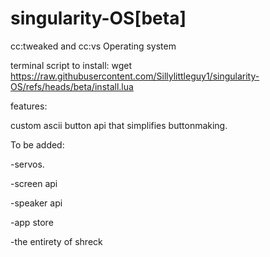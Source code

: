 # singularity-OS[beta]
cc:tweaked and cc:vs Operating system

terminal script to install:
wget https://raw.githubusercontent.com/Sillylittleguy1/singularity-OS/refs/heads/beta/install.lua

features:

custom ascii button api that simplifies buttonmaking.

To be added:

-servos.

-screen api

-speaker api

-app store

-the entirety of shreck
